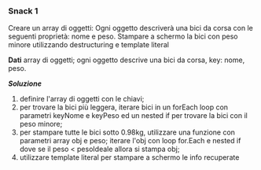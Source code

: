 ### Snack 1
Creare un array di oggetti:
Ogni oggetto descriverà una bici da corsa con le seguenti proprietà: nome e peso.
Stampare a schermo la bici con peso minore utilizzando destructuring e template literal

**Dati**
array di oggetti; ogni oggetto descrive una bici da corsa, key: nome, peso.

***Soluzione***
1. definire l'array di oggetti con le chiavi; 
2. per trovare la bici più leggera, iterare bici in un forEach loop con parametri keyNome e keyPeso ed un nested if per trovare la bici con il peso minore;
3. per stampare tutte le bici sotto 0.98kg, utilizzare una funzione con parametri array obj e peso; iterare l'obj con loop for.Each e nested if dove se il peso < pesoIdeale allora si stampa obj;
4. utilizzare template literal per stampare a schermo le info recuperate

